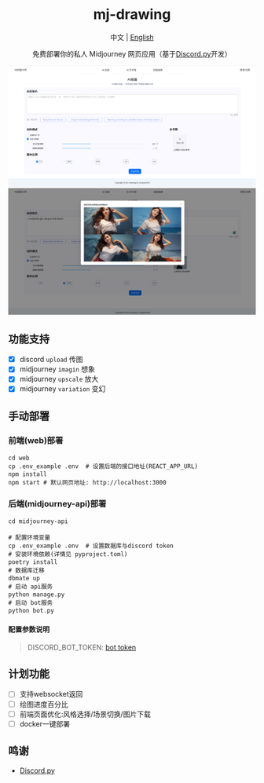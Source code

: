 <div align="center">

<h1 align="center">mj-drawing</h1>

中文 | [English](./README_EN.md)

免费部署你的私人 Midjourney 网页应用（基于[Discord.py](https://github.com/Rapptz/discord.py)开发）


![主界面](./docs/images/index.png)
![图片弹窗](./docs/images/imagine.png)

</div>

## 功能支持
- [x] discord `upload` 传图
- [x] midjourney `imagin` 想象
- [x] midjourney `upscale` 放大
- [x] midjourney `variation` 变幻

## 手动部署
### 前端(web)部署

```shell
cd web
cp .env_example .env  # 设置后端的接口地址(REACT_APP_URL)
npm install
npm start # 默认网页地址: http://localhost:3000
```

### 后端(midjourney-api)部署
```shell
cd midjourney-api

# 配置环境变量
cp .env_example .env  # 设置数据库与discord token
# 安装环境依赖(详情见 pyproject.toml)
poetry install
# 数据库迁移
dbmate up
# 启动 api服务
python manage.py
# 启动 bot服务
python bot.py
```
#### 配置参数说明
> DISCORD_BOT_TOKEN: [bot token](https://discord.com/developers/applications)


## 计划功能
- [ ] 支持websocket返回
- [ ] 绘图进度百分比
- [ ] 前端页面优化:风格选择/场景切换/图片下载
- [ ] docker一键部署

## 鸣谢
- [Discord.py](https://github.com/Rapptz/discord.py)
